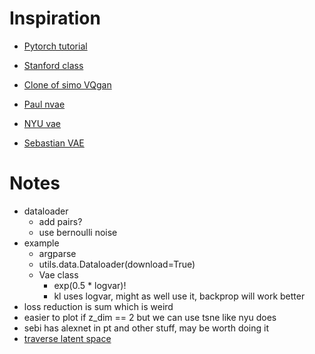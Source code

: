 # Inspiration
- [Pytorch tutorial](https://github.com/pytorch/examples/blob/main/vae/main.py)
- [Stanford class](https://github.com/scpd-proed/XCS236-PS2/blob/main/src/submission/models/vae.py)
- [Clone of simo VQgan](https://github.com/cloneofsimo/vqgan-training/blob/main/ae.py)
- [Paul nvae](https://github.com/pauldb89/ml/blob/master/nvae/model.py)

- [NYU vae](https://atcold.github.io/NYU-DLSP21/)
- [Sebastian VAE](https://sebastianraschka.com/blog/2021/dl-course.html#l17-variational-autoencoders)

# Notes
- dataloader
  - add pairs?
  - use bernoulli noise
- example
  - argparse
  - utils.data.Dataloader(download=True)
  - Vae class
    - exp(0.5 * logvar)!
    - kl uses logvar, might as well use it, backprop will work better 
- loss reduction is sum which is weird
- easier to plot if z_dim == 2 but we can use tsne like nyu does
- sebi has alexnet in pt and other stuff, may be worth doing it
- [traverse latent space](https://medium.com/@rekalantar/variational-auto-encoder-vae-pytorch-tutorial-dce2d2fe0f5f)
